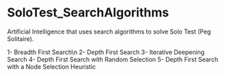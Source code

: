 # SoloTest_SearchAlgorithms
Artificial Intelligence that uses search algorithms to solve Solo Test (Peg Solitaire).

1- Breadth First Search\n
2- Depth First Search
3- Iterative Deepening Search
4- Depth First Search with Random Selection
5- Depth First Search with a Node Selection Heuristic
